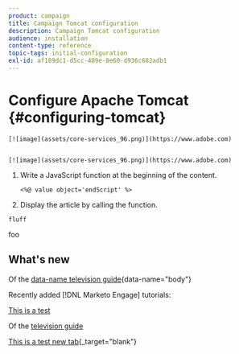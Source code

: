 ```yaml
---
product: campaign
title: Campaign Tomcat configuration
description: Campaign Tomcat configuration
audience: installation
content-type: reference
topic-tags: initial-configuration
exl-id: af189dc1-d5cc-409e-8e60-d936c682adb1
---
```

# Configure Apache Tomcat {#configuring-tomcat}

```
[![image](assets/core-services_96.png)](https://www.adobe.com)
```

<pre><code>
[![image](assets&#x2F;core-services_96.png)](https://www.adobe.com)
</code></pre>

1. Write a JavaScript function at the beginning of the content.

    ```
    <%@ value object='endScript' %>
    ```

2. Display the article by calling the function.


```
fluff
```

foo

<div id="whats-new-section">

## What's new

Of the [data-name television guide](https://www.example.com?foo=bar){data-name="body"}

Recently added [!DNL Marketo Engage] tutorials:

[This is a test](./aembug.md)

Of the [television guide](https://www.example.com?foo=bar)

[This is a test new tab](./aembug.md){_target="blank"}
